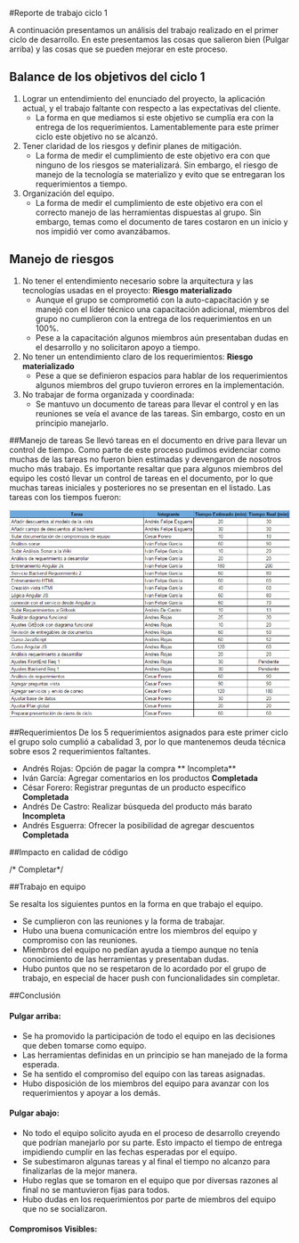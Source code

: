 #Reporte de trabajo ciclo 1

A continuación presentamos un análisis del trabajo realizado en el primer ciclo de desarrollo. En este presentamos las cosas que salieron bien (Pulgar arriba) y las cosas que se pueden mejorar en este proceso.

## Balance de los objetivos del ciclo 1

1. Lograr un entendimiento del enunciado del proyecto, la aplicación actual, y el trabajo faltante con respecto a las expectativas del cliente.
    * La forma en que mediamos si este objetivo se cumplía era con la entrega de los requerimientos. Lamentablemente para este primer ciclo este objetivo no se alcanzó.
2. Tener claridad de los riesgos y definir planes de mitigación.	
	* La forma de medir el cumplimiento de este objetivo era con que ninguno de los riesgos se materializará. Sin embargo, el riesgo de manejo de la tecnología se materializo y evito que se entregaran los requerimientos a tiempo.
3. Organización del equipo.
	* La forma de medir el cumplimiento de este objetivo era con el correcto manejo de las herramientas dispuestas al grupo. Sin embargo, temas como el documento de tares costaron en un inicio y nos impidió ver como avanzábamos.
	
## Manejo de riesgos
1. No tener el entendimiento necesario sobre la arquitectura y las tecnologías usadas en el proyecto: **Riesgo materializado**
    * Aunque el grupo se comprometió con la auto-capacitación y se manejó con el líder técnico una capacitación adicional, miembros del grupo no cumplieron con la entrega de los requerimientos en un 100%. 
    * Pese a la capacitación algunos miembros aún presentaban dudas en el desarrollo y no solicitaron apoyo a tiempo.
2. No tener un entendimiento claro de los requerimientos: **Riesgo materializado**
    * Pese a que se definieron espacios para hablar de los requerimientos algunos miembros del grupo tuvieron errores en la implementación.
3. No trabajar de forma organizada y coordinada:
    * Se mantuvo un documento de tareas para llevar el control y en las reuniones se veía el avance de las tareas. Sin embargo, costo en un principio manejarlo.


##Manejo de tareas
Se llevó tareas en el documento en drive para llevar un control de tiempo. Como parte de este proceso pudimos evidenciar como muchas de las tareas no fueron bien estimadas y devengaron de nosotros mucho más trabajo.
Es importante resaltar que para algunos miembros del equipo les costó llevar un control de tareas en el documento, por lo que muchas tareas iniciales y posteriores no se presentan en el listado.
Las tareas con los tiempos fueron: 

![](tiempos.PNG)

##Requerimientos
De los 5 requerimientos asignados para este primer ciclo el grupo solo cumplió a cabalidad 3, por lo que mantenemos deuda técnica sobre esos 2 requerimientos faltantes.

* Andrés Rojas: Opción de pagar la compra ** Incompleta**
* Iván García: Agregar comentarios en los productos **Completada**
* César Forero: Registrar preguntas de un producto específico **Completada**
* Andrés De Castro: Realizar búsqueda del producto más barato **Incompleta**
* Andrés Esguerra: Ofrecer la posibilidad de agregar descuentos **Completada**

##Impacto en calidad de código

/* Completar*/

##Trabajo en equipo

Se resalta los siguientes puntos en la forma en que trabajo el equipo.
* Se cumplieron con las reuniones y la forma de trabajar.
* Hubo una buena comunicación entre los miembros del equipo y compromiso con las reuniones.
* Miembros del equipo no pedían ayuda a tiempo aunque no tenía conocimiento de las herramientas y presentaban dudas.
* Hubo puntos que no se respetaron de lo acordado por el grupo de trabajo, en especial de hacer push con funcionalidades sin completar.

##Conclusión
#### Pulgar arriba: 
* Se ha promovido la participación de todo el equipo en las decisiones que deben tomarse como equipo.
* Las herramientas definidas en un principio se han manejado de la forma esperada.
* Se ha sentido el compromiso del equipo con las tareas asignadas.
* Hubo disposición de los miembros del equipo para avanzar con los requerimientos y apoyar a los demás.

#### Pulgar abajo: 
* No todo el equipo solicito ayuda en el proceso de desarrollo creyendo que podrían manejarlo por su parte. Esto impacto el tiempo de entrega impidiendo cumplir en las fechas esperadas por el equipo.
* Se subestimaron algunas tareas y al final el tiempo no alcanzo para finalizarlas de la mejor manera.
* Hubo reglas que se tomaron en el equipo que por diversas razones al final no se mantuvieron fijas para todos.
* Hubo dudas en los requerimientos por parte de miembros del equipo que no se socializaron.

#### Compromisos Visibles: 
